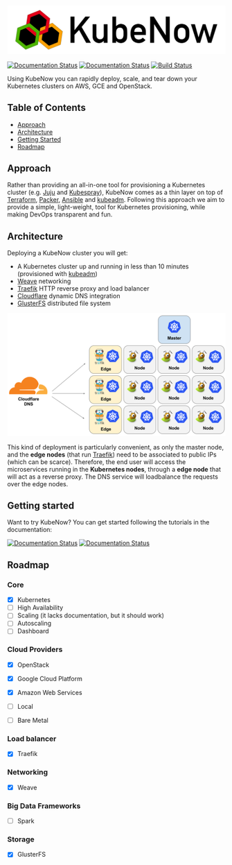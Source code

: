 ![architecture](img/logo_wide_50dpi.png)

[![Documentation Status](https://readthedocs.org/projects/kubenow/badge/?version=stable)](http://kubenow.readthedocs.io/en/stable/?badge=stable)
[![Documentation Status](https://readthedocs.org/projects/kubenow/badge/?version=latest)](http://kubenow.readthedocs.io/en/latest/?badge=latest)
[![Build Status](https://travis-ci.org/kubenow/KubeNow.svg?branch=master)](https://travis-ci.org/kubenow/KubeNow)

Using KubeNow you can rapidly deploy, scale, and tear down your Kubernetes clusters on AWS, GCE and OpenStack.

## Table of Contents

- [Approach](#approach)
- [Architecture](#architecture)
- [Getting Started](#getting-started)
- [Roadmap](#roadmap)

## Approach
Rather than providing an all-in-one tool for provisioning a Kubernetes cluster (e.g. [Juju](https://jujucharms.com/) and [Kubespray](https://github.com/kubespray/kargo-cli)), KubeNow comes as a thin layer on top of [Terraform](https://www.terraform.io/), [Packer](https://www.packer.io/), [Ansible](https://www.ansible.com/) and [kubeadm](http://kubernetes.io/docs/getting-started-guides/kubeadm). Following this approach we aim to provide a simple, light-weight, tool for Kubernetes provisioning, while making DevOps transparent and fun.

## Architecture
Deploying a KubeNow cluster you will get:

 - A Kubernetes cluster up and running in less than 10 minutes (provisioned with [kubeadm](http://kubernetes.io/docs/getting-started-guides/kubeadm/))
 - [Weave](https://www.weave.works/) networking
 - [Traefik](https://traefik.io/) HTTP reverse proxy and load balancer
 - [Cloudflare](https://www.cloudflare.com/) dynamic DNS integration
 - [GlusterFS](https://www.gluster.org/) distributed file system

![architecture](img/architecture.png)

This kind of deployment is particularly convenient, as only the master node, and the **edge nodes** (that run [Traefik](https://traefik.io/)) need to be associated to public IPs (which can be scarce). Therefore, the end user will access the microservices running in the **Kubernetes nodes**, through a **edge node** that will act as a reverse proxy. The DNS service will loadbalance the requests over the edge nodes.

## Getting started

Want to try KubeNow? You can get started following the tutorials in the documentation:

[![Documentation Status](https://readthedocs.org/projects/kubenow/badge/?version=stable)](http://kubenow.readthedocs.io/en/stable/?badge=stable)
[![Documentation Status](https://readthedocs.org/projects/kubenow/badge/?version=latest)](http://kubenow.readthedocs.io/en/latest/?badge=latest)

## Roadmap

### Core
- [x] Kubernetes
- [ ] High Availability
- [ ] Scaling (it lacks documentation, but it should work)
- [ ] Autoscaling
- [ ] Dashboard

### Cloud Providers
- [x] OpenStack
- [x] Google Cloud Platform
- [x] Amazon Web Services
- [ ] Local
- [ ] Bare Metal


### Load balancer
- [x] Traefik

### Networking
- [x] Weave

### Big Data Frameworks
- [ ] Spark

### Storage
- [x] GlusterFS
